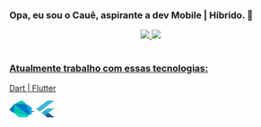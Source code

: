 ### Opa, eu sou o Cauê, aspirante a dev Mobile | Híbrido. 📱

<div style="display: inline_block" align="center">
  <a href="https://github.com/cauecbb">
  <img height="140em" src="https://github-readme-stats-git-masterrstaa-rickstaa.vercel.app/api?username=cauecbb&show_icons=true&theme=tokyonight&include_all_commits=true&count_private=true"/>
  <img height="140em" src="https://github-readme-stats-git-masterrstaa-rickstaa.vercel.app/api/top-langs/?username=cauecbb&theme=tokyonight&layout=compact"/>
</div>
<div style="display: inline_block"><br>
  <h3>Atualmente trabalho com essas tecnologias:</h3>
  <p>  Dart  |  Flutter</p>
  <img align="center" alt="Caue-Js" height="30" width="40" src="https://raw.githubusercontent.com/devicons/devicon/master/icons/dart/dart-original.svg">
  <img align="center" alt="Caue-HTML" height="30" width="40" src="https://raw.githubusercontent.com/devicons/devicon/master/icons/flutter/flutter-original.svg">
</div>
